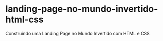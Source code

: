 # landing-page-no-mundo-invertido-html-css
Construindo uma Landing Page no Mundo Invertido com HTML e CSS
